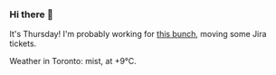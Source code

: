 ### Hi there :wave:

It's Thursday! I'm probably working for [this bunch](https://github.com/kohofinancial), moving some Jira tickets.

Weather in Toronto: mist, at +9°C.
